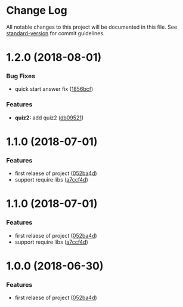 # Change Log

All notable changes to this project will be documented in this file. See [standard-version](https://github.com/conventional-changelog/standard-version) for commit guidelines.

<a name="1.2.0"></a>
# 1.2.0 (2018-08-01)


### Bug Fixes

* quick start answer fix ([1856bcf](https://github.com/longyiyiyu/cake/commit/1856bcf))


### Features

* **quiz2:** add quiz2 ([db09521](https://github.com/longyiyiyu/cake/commit/db09521))



<a name="1.1.0"></a>
# 1.1.0 (2018-07-01)


### Features

* first relaese of project ([052ba4d](https://github.com/longyiyiyu/cake/commit/052ba4d))
* support require libs ([a7ccf4d](https://github.com/longyiyiyu/cake/commit/a7ccf4d))



<a name="1.1.0"></a>
# 1.1.0 (2018-07-01)


### Features

* first relaese of project ([052ba4d](https://github.com/longyiyiyu/cake/commit/052ba4d))
* support require libs ([a7ccf4d](https://github.com/longyiyiyu/cake/commit/a7ccf4d))



<a name="1.1.0"></a>
# 1.0.0 (2018-06-30)


### Features

* first relaese of project ([052ba4d](https://github.com/longyiyiyu/cake/commit/052ba4d))
